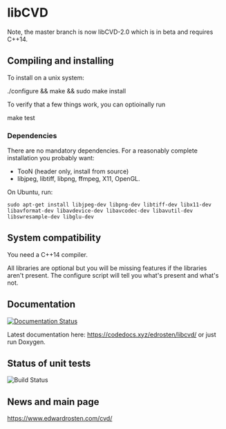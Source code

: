 # libCVD

Note, the master branch is now libCVD-2.0 which is in beta and requires C++14.

## Compiling and installing

To install on a unix system:

./configure && make && sudo make install

To verify that a few things work, you can optioinally run

make test

### Dependencies

There are no mandatory dependencies. For a reasonably complete installation you probably want:
* TooN (header only, install from source)
* libjpeg, libtiff, libpng, ffmpeg, X11, OpenGL. 

On Ubuntu, run:
~~~~
sudo apt-get install libjpeg-dev libpng-dev libtiff-dev libx11-dev libavformat-dev libavdevice-dev libavcodec-dev libavutil-dev libswresample-dev libglu-dev
~~~~

## System compatibility

You need a C++14 compiler. 

All libraries are optional but you will be missing features if the libraries
aren't present. The configure script will tell you what's present and what's
not.


## Documentation

[![Documentation Status](https://codedocs.xyz/edrosten/libcvd.svg)](https://codedocs.xyz/edrosten/libcvd/)

Latest documentation here: https://codedocs.xyz/edrosten/libcvd/ or just run Doxygen.

## Status of unit tests
![Build Status](https://circleci.com/gh/edrosten/libcvd.svg?style=shield&circle-token=db58907af52b26d11f2c4f5de2ff3b1a59543ddc)


## News and main page

https://www.edwardrosten.com/cvd/
